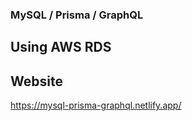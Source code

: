 ### MySQL / Prisma / GraphQL 

## Using AWS RDS

## Website

https://mysql-prisma-graphql.netlify.app/
